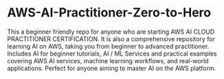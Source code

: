 # AWS-AI-Practitioner-Zero-to-Hero
This a beginner friendly repo for anyone who are starting AWS AI CLOUD PRACTITIONER CERTIFICATION. It is also a comprehensive repository for learning AI on AWS, taking you from beginner to advanced practitioner. Includes AI for beginner tutorials, AI / ML Services and practical examples covering AWS AI services, machine learning workflows, and real-world applications. Perfect for anyone aiming to master AI on the AWS platform.
